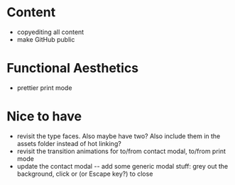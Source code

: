 # Content
- copyediting all content
- make GitHub public

# Functional Aesthetics
- prettier print mode

# Nice to have
- revisit the type faces. Also maybe have two? Also include them in the assets folder instead of hot linking?
- revisit the transition animations for to/from contact modal, to/from print mode
- update the contact modal -- add some generic modal stuff: grey out the background, click or (or Escape key?) to close

